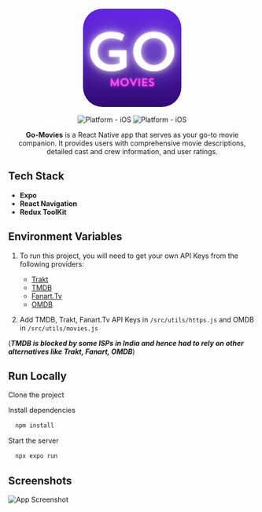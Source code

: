 
<p align="center">
<kbd>
  <img style="width:200px; height:200px; border-radius:20%;" class="rounded-image" src="./assets/icon.png" alt="logo" height="250"/></kbd>
</p>

<div align="center">

![Platform - iOS](https://img.shields.io/badge/platform-iOS-blue.svg)
![Platform - iOS](https://img.shields.io/badge/platform-andriod-red.svg)

</div>

<p align="center">
<strong>Go-Movies</strong> is a React Native app that serves as your go-to movie companion. It provides users with comprehensive movie descriptions, detailed cast and crew information, and user ratings.
</p>


## Tech Stack

- **Expo**
- **React Navigation**
- **Redux ToolKit**


## Environment Variables

1. To run this project, you will need to get your own API Keys from the following providers:

    - [Trakt](https://trakt.docs.apiary.io/#)
    - [TMDB](https://developer.themoviedb.org/reference/intro/getting-started)
    - [Fanart.Tv](https://fanart.tv/get-an-api-key/)
    - [OMDB](https://www.omdbapi.com/)
2. Add TMDB, Trakt, Fanart.Tv API Keys in `/src/utils/https.js` and OMDB in `/src/utils/movies.js`

(***TMDB is blocked by some ISPs in India and hence had to rely on other alternatives like Trakt, Fanart, OMDB***)

## Run Locally

Clone the project

Install dependencies

```bash
  npm install
```

Start the server

```bash
  npx expo run
```


## Screenshots

![App Screenshot](https://via.placeholder.com/468x300?text=App+Screenshot+Here)


